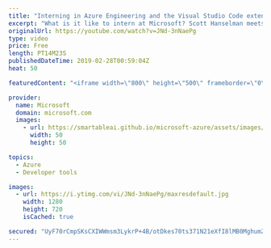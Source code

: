 ```yaml
---
title: "Interning in Azure Engineering and the Visual Studio Code extension for ACR Build | Azure Friday"
excerpt: "What is it like to intern at Microsoft? Scott Hanselman meets with three interns from the Microsoft Explorer Program (a cross-discipline internship designed for college freshmen and sophomores) to talk about their experience working on the Azure Container Registry and their contribution of ACR Build"
originalUrl: https://youtube.com/watch?v=JNd-3nNaePg
type: video
price: Free
length: PT14M23S
publishedDateTime: 2019-02-28T00:59:04Z
heat: 50

featuredContent: "<iframe width=\"800\" height=\"500\" frameborder=\"0\" src=\"https://www.youtube.com/embed/JNd-3nNaePg\" allow=\"accelerometer; autoplay; encrypted-media; gyroscope; picture-in-picture\" allowfullscreen></iframe>"

provider:
  name: Microsoft
  domain: microsoft.com
  images:
    - url: https://smartableai.github.io/microsoft-azure/assets/images/organizations/microsoft.com-50x50.jpg
      width: 50
      height: 50

topics:
  - Azure
  - Developer tools

images:
  - url: https://i.ytimg.com/vi/JNd-3nNaePg/maxresdefault.jpg
    width: 1280
    height: 720
    isCached: true

secured: "UyF70rCmpSKsCXIWWmsm3LykrP+4B/otDkes70ts371N21eXfI8lMB0MghumZB6kPksaFOIc698oe6V5sfcfP3qF5t/ZlW9eLeIeX5HHAdX3qnQXlkWP/MEyo8NC50IpWTeeQHSJieQu048xg0lhnLGE3eMyDfS5cm8lbg4oMVbG7HY4vA/oY8TJvFQaRZgXFxfb5enOYIGX4Qc+7ILBMkswcaMOc1hO7Op+rHKIep41U9dXvdgQ7x3U3Y0JJyxx7sr1F6EemTbIEYy+YP7FmnGqYMsYx8a3wPp83v9+RMutm43RlNlnCNfcgWMoNOC8SVdKPqPOzEJ9wwixNnhiXsVsag8fYnb5xsa3Fmt1uNxcRPBAgZn5wH/5W8OHFVFe8XRlojuVx1k8Ohl9jnMrzt/WpaPbHdxfY9y1Kroshhs=;ORDpsGY46IhlypSX5HMZbw=="
---
```


